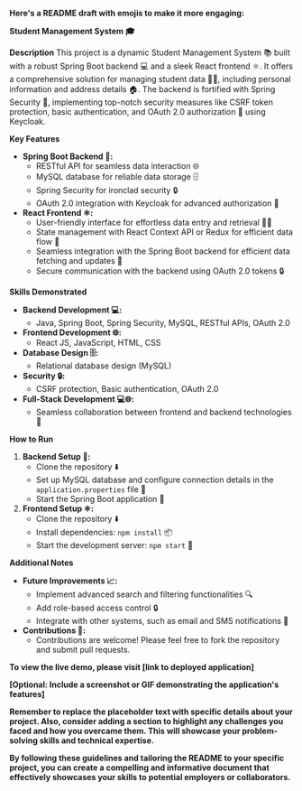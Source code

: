 **Here's a README draft with emojis to make it more engaging:**

**Student Management System 🎓**

**Description**
This project is a dynamic Student Management System 📚 built with a robust Spring Boot backend 💻 and a sleek React frontend ⚛️. It offers a comprehensive solution for managing student data 🧑‍🎓, including personal information and address details 🏠. The backend is fortified with Spring Security 🔐, implementing top-notch security measures like CSRF token protection, basic authentication, and OAuth 2.0 authorization 🔑 using Keycloak.

**Key Features**

* **Spring Boot Backend 🌱:**
  * RESTful API for seamless data interaction 🌐
  * MySQL database for reliable data storage 🗄️
  * Spring Security for ironclad security 🔒
  * OAuth 2.0 integration with Keycloak for advanced authorization 🔑
* **React Frontend ⚛️:**
  * User-friendly interface for effortless data entry and retrieval 🧑‍💻
  * State management with React Context API or Redux for efficient data flow 🔄
  * Seamless integration with the Spring Boot backend for efficient data fetching and updates 🔄
  * Secure communication with the backend using OAuth 2.0 tokens 🔒

**Skills Demonstrated**

* **Backend Development 💻:**
  * Java, Spring Boot, Spring Security, MySQL, RESTful APIs, OAuth 2.0
* **Frontend Development 🌐:**
  * React JS, JavaScript, HTML, CSS
* **Database Design 🗄️:**
  * Relational database design (MySQL)
* **Security 🔒:**
  * CSRF protection, Basic authentication, OAuth 2.0
* **Full-Stack Development 💻🌐:**
  * Seamless collaboration between frontend and backend technologies 🤝

**How to Run**

1. **Backend Setup 🌱:**
   * Clone the repository ⬇️
   * Set up MySQL database and configure connection details in the `application.properties` file 📝
   * Start the Spring Boot application 🚀
2. **Frontend Setup ⚛️:**
   * Clone the repository ⬇️
   * Install dependencies: `npm install` 📦
   * Start the development server: `npm start` 🚀

**Additional Notes**

* **Future Improvements 📈:**
  * Implement advanced search and filtering functionalities 🔍
  * Add role-based access control 🔒
  * Integrate with other systems, such as email and SMS notifications 📧
* **Contributions 🤝:**
  * Contributions are welcome! Please feel free to fork the repository and submit pull requests.

**To view the live demo, please visit [link to deployed application]**

**[Optional: Include a screenshot or GIF demonstrating the application's features]**

**Remember to replace the placeholder text with specific details about your project. Also, consider adding a section to highlight any challenges you faced and how you overcame them. This will showcase your problem-solving skills and technical expertise.**

**By following these guidelines and tailoring the README to your specific project, you can create a compelling and informative document that effectively showcases your skills to potential employers or collaborators.**
